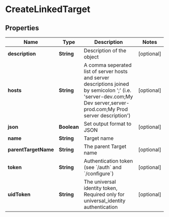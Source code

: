 

# CreateLinkedTarget


## Properties

Name | Type | Description | Notes
------------ | ------------- | ------------- | -------------
**description** | **String** | Description of the object |  [optional]
**hosts** | **String** | A comma seperated list of server hosts and server descriptions joined by semicolon &#39;;&#39; (i.e. &#39;server-dev.com;My Dev server,server-prod.com;My Prod server description&#39;) |  [optional]
**json** | **Boolean** | Set output format to JSON |  [optional]
**name** | **String** | Target name | 
**parentTargetName** | **String** | The parent Target name |  [optional]
**token** | **String** | Authentication token (see &#x60;/auth&#x60; and &#x60;/configure&#x60;) |  [optional]
**uidToken** | **String** | The universal identity token, Required only for universal_identity authentication |  [optional]



